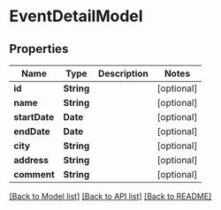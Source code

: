 # EventDetailModel

## Properties
Name | Type | Description | Notes
------------ | ------------- | ------------- | -------------
**id** | **String** |  | [optional] 
**name** | **String** |  | [optional] 
**startDate** | **Date** |  | [optional] 
**endDate** | **Date** |  | [optional] 
**city** | **String** |  | [optional] 
**address** | **String** |  | [optional] 
**comment** | **String** |  | [optional] 

[[Back to Model list]](../README.md#documentation-for-models) [[Back to API list]](../README.md#documentation-for-api-endpoints) [[Back to README]](../README.md)


